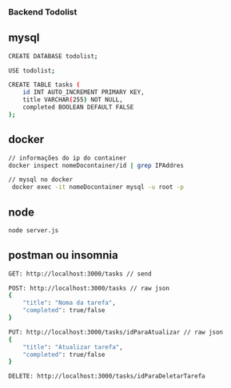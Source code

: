 ### Backend Todolist

## mysql
```bash
CREATE DATABASE todolist;

USE todolist;

CREATE TABLE tasks (
    id INT AUTO_INCREMENT PRIMARY KEY,
    title VARCHAR(255) NOT NULL,
    completed BOOLEAN DEFAULT FALSE
);
```
## docker
```bash
// informações do ip do container
docker inspect nomeDocontainer/id | grep IPAddres

// mysql no docker
 docker exec -it nomeDocontainer mysql -u root -p
```

## node
```bash
node server.js
```

## postman ou insomnia
```bash
GET: http://localhost:3000/tasks // send

POST: http://localhost:3000/tasks // raw json
{
    "title": "Noma da tarefa",
    "completed": true/false
}

PUT: http://localhost:3000/tasks/idParaAtualizar // raw json
{
    "title": "Atualizar tarefa",
    "completed": true/false
}

DELETE: http://localhost:3000/tasks/idParaDeletarTarefa

```